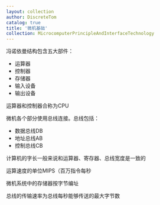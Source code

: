 ```yaml
---
layout: collection
author: DiscreteTom
catalog: true
title: '微机基础'
collection: MicrocomputerPrincipleAndInterfaceTechnology
---
```


冯诺依曼结构包含五大部件：
- 运算器
- 控制器
- 存储器
- 输入设备
- 输出设备

运算器和控制器合称为CPU

微机各个部分使用总线连接。总线包括：
- 数据总线DB
- 地址总线AB
- 控制总线CB

计算机的字长一般来说和运算器、寄存器、总线宽度是一致的

运算速度的单位MIPS（百万指令每秒

微机系统中的存储器按字节编址

总线的传输速率为总线每秒能够传送的最大字节数

